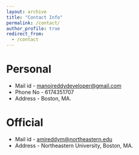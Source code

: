 ```yaml
---
layout: archive
title: "Contact Info"
permalink: /contact/
author_profile: true
redirect_from:
  - /contact
---
```


Personal
======
* Mail id  - manojreddydeveloper@gmail.com
* Phone No - 6174351707
* Address  - Boston, MA.


Official
======
* Mail id  - amireddym@northeastern.edu
* Address  - Northeastern University, Boston, MA.
